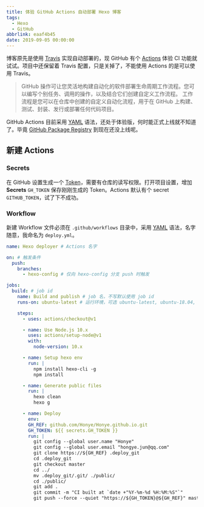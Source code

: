 ```yaml
---
title: 体验 GitHub Actions 自动部署 Hexo 博客
tags:
  - Hexo
  - GitHub
abbrlink: eaaf4b45
date: 2019-09-05 00:00:00
---
```


博客原先是使用 [Travis][travis] 实现自动部署的，现 GitHub 有个 [Actions][actions] 体验 CI 功能就试试。项目中还保留着 Travis 配置，只是关掉了，不能使用 Actions 的是可以使用 Travis。

> GitHub 操作可让您灵活地构建自动化的软件部署生命周期工作流程。您可以编写个别任务、调用的操作，以及结合它们创建自定义工作流程。 工作流程是您可以在仓库中创建的自定义自动化流程，用于在 GitHub 上构建、测试、封装、发行或部署任何代码项目。

GitHub Actions 目前采用 [YAML](yaml) 语法，还处于体验版，何时能正式上线就不知道了。毕竟 [GitHub Package Registry](package) 到现在还没上线呢。

## 新建 Actions

### Secrets

在 GitHub 设置生成一个 [Token][create_token]，需要有仓库的读写权限。打开项目设置，增加 **Secrets** `GH_TOKEN` 保存刚刚生成的 Token。Actions 默认有个 secret `GITHUB_TOKEN`，试了下不成功。

### Workflow

新建 Workflow 文件必须在 `.github/workflows` 目录中，采用 [YAML][yaml] 语法，名字随意，我命名为 `deploy.yml`。

```yaml
name: Hexo deployer # Actions 名字

on: # 触发条件
  push:
    branches:
      - hexo-config # 仅向 hexo-config 分支 push 时触发

jobs:
  build: # job id
    name: Build and publish # job 名，不写默认使用 job id
    runs-on: ubuntu-latest # 运行环境，可选 ubuntu-latest, ubuntu-18.04, ubuntu-16.04, windows-latest, windows-2019, windows-2016, macOS-latest, macOS-10.14

    steps:
      - uses: actions/checkout@v1

      - name: Use Node.js 10.x
        uses: actions/setup-node@v1
        with:
          node-version: 10.x

      - name: Setup hexo env
        run: |
          npm install hexo-cli -g
          npm install

      - name: Generate public files
        run: |
          hexo clean
          hexo g  

      - name: Deploy
        env:
        GH_REF: github.com/Honye/Honye.github.io.git
        GH_TOKEN: ${{ secrets.GH_TOKEN }}
        run: |
          git config --global user.name "Honye"
          git config --global user.email "hongye.jun@qq.com"
          git clone https://${GH_REF} .deploy_git
          cd .deploy_git
          git checkout master
          cd ../
          mv .deploy_git/.git/ ./public/
          cd ./public/
          git add .
          git commit -m "CI built at `date +"%Y-%m-%d %H:%M:%S"`"
          git push --force --quiet "https://${GH_TOKEN}@${GH_REF}" master:master
```



[travis]: https://travis-ci.org/	"Travis CI"
[actions]: https://github.com/features/actions "GitHub Actions"
[yaml]: http://www.ruanyifeng.com/blog/2016/07/yaml.html	"YAML"
[package]: https://github.com/features/package-registry "Package Registry"
[create_token]: https://github.com/settings/tokens/new "New Token"
